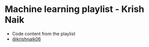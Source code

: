 # Machine learning playlist - Krish Naik
- Code content from the playlist
- [@krishnaik06](https://github.com/krishnaik06)
